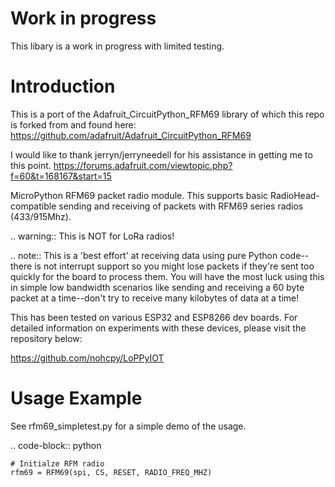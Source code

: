 
Work in progress
============
This libary is a work in progress with limited testing.  

Introduction
============

This is a port of the Adafruit_CircuitPython_RFM69 library of which this repo is forked from and found here:
https://github.com/adafruit/Adafruit_CircuitPython_RFM69

I would like to thank jerryn/jerryneedell for his assistance in getting me to this point.
https://forums.adafruit.com/viewtopic.php?f=60&t=168167&start=15

MicroPython RFM69 packet radio module.  This supports basic RadioHead-compatible sending and
receiving of packets with RFM69 series radios (433/915Mhz).

.. warning:: This is NOT for LoRa radios!

.. note:: This is a 'best effort' at receiving data using pure Python code--there is not interrupt
    support so you might lose packets if they're sent too quickly for the board to process them.
    You will have the most luck using this in simple low bandwidth scenarios like sending and
    receiving a 60 byte packet at a time--don't try to receive many kilobytes of data at a time!


This has been tested on various ESP32 and ESP8266 dev boards.  For detailed information on experiments with these devices, please visit the repository below:

https://github.com/nohcpy/LoPPyIOT


Usage Example
=============
See rfm69_simpletest.py for a simple demo of the usage.

.. code-block:: python

    # Initialze RFM radio
    rfm69 = RFM69(spi, CS, RESET, RADIO_FREQ_MHZ)
